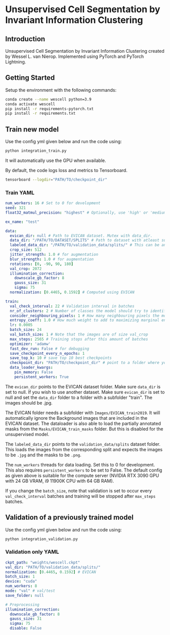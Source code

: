 # Unsupervised Cell Segmentation by Invariant Information Clustering

## Introduction

Unsupervised Cell Segmentation by Invariant Information Clustering created by Wessel L. van Nierop.
Implemented using PyTorch and PyTorch Lightning.

## Getting Started

Setup the environment with the following commands:

```bash
conda create --name wescell python=3.9
conda activate wescell
pip install -r requirements-pytorch.txt
pip install -r requirements.txt
```

## Train new model

Use the config yml given below and run the code using:

```bash
python integration_train.py
```

It will automatically use the GPU when available.

By default, the code logs loss and metrics to Tensorboard.

```bash
tensorboard --logdir="PATH/TO/checkpoint_dir"
```

### Train YAML

```yaml
num_workers: 16 # Set to 0 for development
seed: 321
float32_matmul_precision: "highest" # Optionally, use 'high' or 'medium' for increased speed.

ex_name: "test"

data:
  evican_dir: null # Path to EVICAN dataset. Mutex with data_dir.
  data_dir: "/PATH/TO/DATASET/SPLITS" # Path to dataset with atleast subfolder "train". Images should be .jpg. Mutex with evican_dir.
  labeled_data_dir: "/PATH/TO/validation_data/splits/" # This can be any folder containing the subfolder "val" with images as .jpg and masks as .png
  crop_size: 512
  jitter_strength: 1.0 # for augmentation
  blur_strength: 1.0 # for augmentation
  rotations: [0, -90, 90, 180]
  val_crop: 2072
  illumination_correction:
    downscale_gb_factor: 8
    gauss_size: 31
    sigma: 75
  normalization: [0.4465, 0.1592] # Computed using EVICAN

train:
  val_check_interval: 22 # Validation interval in batches
  nr_of_clusters: 2 # Number of classes the model should try to identify (note that most of the code was written for 2)
  consider_neighbouring_pixels: 1 # How many neighbouring pixels the model should optimize for.
  entropy_coeff: 1.0 # How much weight to add to maximizing marginal entropy (equal class predictions)
  lr: 0.0005
  batch_size: 24
  val_batch_size: 1 # Note that the images are of size val_crop
  max_steps: 2565 # Training stops after this amount of batches
  optimizer: 'adamw'
  fast_dev_run: False # for debugging
  save_checkpoint_every_n_epochs: 1
  save_top_k: 10 # save top 10 best checkpoints
  checkpoint_dir: "PATH/TO/checkpoint_dir" # point to a folder where your experiments will be saved.
  data_loader_kwargs:
    pin_memory: False
    persistent_workers: True
```

The `evican_dir` points to the EVICAN dataset folder. Make sure `data_dir` is set to null.
If you wish to use another dataset. Make sure `evican_dir` is set to null and set the `data_dir` folder to a folder with a subfolder "train". The images should be .jpg.

The EVICAN folder needs a subfolder with `Images/EVICAN_train2019`.
It will automatically ignore the Background images that are included in the EVICAN dataset.
The dataloader is also able to load the partially annotated masks from the `Masks/EVICAN_train_masks` folder. But this is disabled for the unsupervised model.

The `labeled_data_dir` points to the `validation_data/splits` dataset folder.
This loads the images from the corresponding split and expects the images to be `.jpg` and the masks to be `.png`.

The `num_workers` threads for data loading. Set this to 0 for development. This also requires `persistent_workers` to be set to False.
The default config as given above is suitable for the compute server (NVIDIA RTX 3090 GPU with 24 GB VRAM, i9 11900K CPU with 64 GB RAM).

If you change the `batch_size`, note that validation is set to occur every `val_check_interval` batches and training will be stopped after `max_steps` batches.

## Validation of a previously trained model

Use the config yml given below and run the code using:

```bash
python integration_validation.py
```

### Validation only YAML

```yaml
ckpt_path: "weights/wescell.ckpt"
val_dir: "PATH/TO/validation_data/splits/"
normalization: [0.4465, 0.1592] # EVICAN
batch_size: 1
device: "cuda"
num_workers: 8
mode: "val" # val/test
save_folder: null

# Preprocessing
illumination_correction:
  downscale_gb_factor: 8
  gauss_size: 31
  sigma: 75
  disable: False
```
